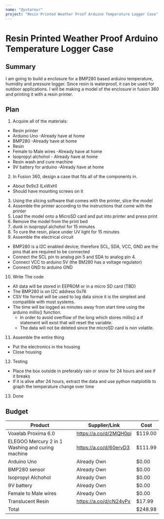 ```yaml
---
name: "@yutarour"
project: "Resin Printed Weather Proof Arduino Temperature Logger Case"
---
```


# Resin Printed Weather Proof Arduino Temperature Logger Case

## Summary

I am going to build a enclosure for a BMP280 based arduino temperature, humidity and pressure logger. Since resin is waterproof, it can be used for outdoor applications. 
I will be making a model of the enclosure in fusion 360 and printing it with a resin printer.

## Plan

1. Acquire all of the materials: 
  - Resin printer
  - Arduino Uno -Already have at home
  - BMP280 -Already have at home
  - Resin
  - Female to Male wires -Already have at home
  - Isopropyl alchohol - Already have at home
  - Resin wash and cure machine
  - 9V battery for arduino -Already have at home
2. In Fusion 360, design a case that fits all of the components in.
  - About 9x9x3 (LxWxH)
  - Should have mounting screws on it
3. Using the slicing software that comes with the printer, slice the model
4. Assemble the printer according to the instructions that come with the printer
5. Load the model onto a MicroSD card and put into printer and press print
6. Remove the model from the print bed
7. dunk in isopropyl alchohol for 15 minutes
8. To cure the resin, place under UV light for 15 minutes
9. Assemble the electrical circuit
  - BMP280 is a I2C enabled device; therefore SCL, SDA, VCC, GND are the pins that are required to be connected
  - Connect the SCL pin to analog pin 5 and SDA to analog pin 4. 
  - Connect VCC to arduino 5V (the BM280 has a voltage regulator)
  - Connect GND to arduino GND
10. Write The code
  - All data will be stored in EEPROM or in a micro SD card (TBD)
  - The BMP280 is on I2C address 0x76
  - CSV file format will be used to log data since it is the simplest and compatible with most systems.
  - The time will be logged as minutes away from start time using the arduino millis() function. 
    - In order to avoid overflow of the long which stores millis() a if statement will exist that will reset the variable. 
    - The data will not be deleted since the microSD card is non volatile. 
11. Assemble the entire thing
  - Put the electronics in the housing
  - Close housing
12. Testing
  - Place the box outside in preferably rain or snow for 24 hours and see if it breaks
  - If it is alive after 24 hours, extract the data and use python matplotlib to graph the temperature change over time
13. Done

## Budget

| Product                   | Supplier/Link                         | Cost   |
| ------------------------- | ------------------------------------- | ------ |
| Voxelab Proxima 6.0       | https://a.co/d/2MQH0pi                | $119.00|
| ELEGOO Mercury 2 in 1 Washing and curing machine     | https://a.co/d/60ervD3                | $111.99|
| Arduino Uno               | Already Own                           | $0.00  |
| BMP280 sensor             | Already Own                           | $0.00  |
| Isopropyl Alchohol        | Already Own                           | $0.00  |
| 9V battery                | Already Own                           | $0.00  |
| Female to Male wires      | Already Own                           | $0.00  |
| Translucent Resin         | https://a.co/d/cN24vPx                | $17.99 |
| Total                     |                                       | $248.98|
